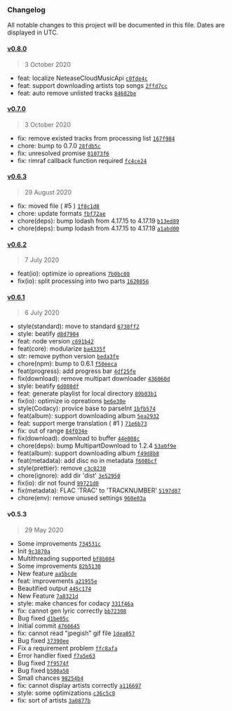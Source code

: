 ### Changelog

All notable changes to this project will be documented in this file. Dates are displayed in UTC.

#### [v0.8.0](https://github.com/isXiaoLin/CloudMan/compare/v0.7.0...v0.8.0)

> 3 October 2020

- feat: localize NeteaseCloudMusicApi [`c0fde4c`](https://github.com/isXiaoLin/CloudMan/commit/c0fde4c13953601ace7685c9a192958b1250473f)
- feat: support downloading artists top songs [`2ffd7cc`](https://github.com/isXiaoLin/CloudMan/commit/2ffd7ccaefea68a578197a7bb62ac9c1feca86eb)
- feat: auto remove unlisted tracks [`84682be`](https://github.com/isXiaoLin/CloudMan/commit/84682beaacfe1817b7278a51f16b8f471cd9e0e8)

#### [v0.7.0](https://github.com/isXiaoLin/CloudMan/compare/v0.6.3...v0.7.0)

> 3 October 2020

- fix: remove existed tracks from processing list [`167f984`](https://github.com/isXiaoLin/CloudMan/commit/167f984e620e02ddd9bf11cb154272eb07ca51f5)
- chore: bump to 0.7.0 [`28fdb5c`](https://github.com/isXiaoLin/CloudMan/commit/28fdb5c5c14a0e91db9bffb35bd79047b8c2e80b)
- fix: unresolved promise [`81073f6`](https://github.com/isXiaoLin/CloudMan/commit/81073f6dcb07e4a9d5664f76a47a20cec08137e5)
- fix: rimraf callback function required [`fc4ce24`](https://github.com/isXiaoLin/CloudMan/commit/fc4ce24254a61c77b6aac1ab74a820ac24fa94e8)

#### [v0.6.3](https://github.com/isXiaoLin/CloudMan/compare/v0.6.2...v0.6.3)

> 29 August 2020

- fix: moved file ( #5 ) [`1f8c1d8`](https://github.com/isXiaoLin/CloudMan/commit/1f8c1d87efcb3a994e20ea618ce7853255df22dc)
- chore: update formats [`fbf72ae`](https://github.com/isXiaoLin/CloudMan/commit/fbf72ae7f6877df8ff661e597a89e8e2a014ef97)
- chore(deps): bump lodash from 4.17.15 to 4.17.19 [`b13ed89`](https://github.com/isXiaoLin/CloudMan/commit/b13ed89ead06fbdeece621b116c492f183ee9721)
- chore(deps): bump lodash from 4.17.15 to 4.17.19 [`a1abd00`](https://github.com/isXiaoLin/CloudMan/commit/a1abd00e861d8f4f4058b6848cb1604b714ddf3b)

#### [v0.6.2](https://github.com/isXiaoLin/CloudMan/compare/v0.6.1...v0.6.2)

> 7 July 2020

- feat(io): optimize io opreations [`7b0bc08`](https://github.com/isXiaoLin/CloudMan/commit/7b0bc08e69fa1d0f530b168b4b1ac739e0354277)
- fix(io): split processing into two parts [`1620856`](https://github.com/isXiaoLin/CloudMan/commit/1620856c67fb037c9bab46498add77323fe12dd2)

#### [v0.6.1](https://github.com/isXiaoLin/CloudMan/compare/v0.5.3...v0.6.1)

> 6 July 2020

- style(standard): move to standard [`6738ff2`](https://github.com/isXiaoLin/CloudMan/commit/6738ff239e6c331a2fbfc85210b98a9bf0dfdeaa)
- style: beatify [`d8d7904`](https://github.com/isXiaoLin/CloudMan/commit/d8d79045f2db7cbf60323fd97acec5644e5792fc)
- feat: node version [`c691b42`](https://github.com/isXiaoLin/CloudMan/commit/c691b42a8d0126f49565d758b47638ae9d3bff34)
- feat(core): modularize [`ba4335f`](https://github.com/isXiaoLin/CloudMan/commit/ba4335f5e45c0f00609659310704a7e12b1326a7)
- str: remove python version [`beda3fe`](https://github.com/isXiaoLin/CloudMan/commit/beda3fe467a31993036df56ac8fb1edcd214126c)
- chore(npm): bump to 0.6.1 [`f50eeca`](https://github.com/isXiaoLin/CloudMan/commit/f50eeca13a8e92c1d7b5b4e2a1e15c52ab9e6b60)
- feat(progress): add progress bar [`4df25fe`](https://github.com/isXiaoLin/CloudMan/commit/4df25fec914cd99c06e9da52d98b3270dfce7890)
- fix(download): remove multipart downloader [`436060d`](https://github.com/isXiaoLin/CloudMan/commit/436060d5d4909afcb2f8218d33dce4c89d2b2072)
- style: beatify [`6d080df`](https://github.com/isXiaoLin/CloudMan/commit/6d080dff97c94b772914bddfbe400558c35e87fe)
- feat: generate playlist for local directory [`89b03b1`](https://github.com/isXiaoLin/CloudMan/commit/89b03b1d235a7a547a1753fd8151c2b460fa4a13)
- fix(io): optimize io opreations [`be6e30e`](https://github.com/isXiaoLin/CloudMan/commit/be6e30ea0d5c49f253cc6b95396c149a25bef751)
- style(Codacy): provice base to parseInt [`1bfb574`](https://github.com/isXiaoLin/CloudMan/commit/1bfb574004e083a4114dc2cbc5a3d00f2ddb3bcf)
- feat(album): support downloading album [`5ea2932`](https://github.com/isXiaoLin/CloudMan/commit/5ea29329a3ebc1bb9e977aab8c056a806b2ff0d6)
- feat: support merge translation ( #1 ) [`71e6b73`](https://github.com/isXiaoLin/CloudMan/commit/71e6b73ad44f5aa8c1f613ef7d28c6fbe168315b)
- fix: out of range [`84f034e`](https://github.com/isXiaoLin/CloudMan/commit/84f034e31e8bcda2bc1999f6b25d0d9aa8ddefc9)
- fix(download): download to buffer [`44e008c`](https://github.com/isXiaoLin/CloudMan/commit/44e008caa821e0efa410bf948082932225ffd59c)
- chore(deps): bump MultipartDownload to 1.2.4 [`53a0f9e`](https://github.com/isXiaoLin/CloudMan/commit/53a0f9e248c1536acde4393c25d9ad1b5fd82d9e)
- feat(album): support downloading album [`f49d8b8`](https://github.com/isXiaoLin/CloudMan/commit/f49d8b8af693bb5d12726663cc0756ed6b3536ce)
- feat(metadata): add disc no in metadata [`f608bcf`](https://github.com/isXiaoLin/CloudMan/commit/f608bcf27dd87acb564f0396e73a4b12b50da78f)
- style(prettier): remove [`c3c0230`](https://github.com/isXiaoLin/CloudMan/commit/c3c0230f61ec15fc86c0aa4bdffcb235e2115c50)
- chore(ignore): add dir 'dist' [`3e52950`](https://github.com/isXiaoLin/CloudMan/commit/3e52950f036e5a9b03ef8f70cbe72ff2b89648d4)
- fix(io): dir not found [`99721d0`](https://github.com/isXiaoLin/CloudMan/commit/99721d03b259d84b57846c181d2ddf2cbdbcde73)
- fix(metadata): FLAC 'TRAC' to 'TRACKNUMBER' [`5197d87`](https://github.com/isXiaoLin/CloudMan/commit/5197d87f5dfcb0f4ba406cf5183118a0aae52690)
- chore(env): remove unused settings [`960e03a`](https://github.com/isXiaoLin/CloudMan/commit/960e03ac730c5c7c903c7a3801b6777fc28f6bac)

#### v0.5.3

> 29 May 2020

- Some improvements [`734531c`](https://github.com/isXiaoLin/CloudMan/commit/734531cc84b066eb77f13eb93df4fc42f27bf17a)
- Init [`9c3870a`](https://github.com/isXiaoLin/CloudMan/commit/9c3870a50a91c83c2c447d5ea2f71675391be567)
- Multithreading supported [`bf8b084`](https://github.com/isXiaoLin/CloudMan/commit/bf8b084de3db1be85a20ac5e94ca45ee4a3e8290)
- Some improvements [`82b5130`](https://github.com/isXiaoLin/CloudMan/commit/82b51304b10760d7dae7486210648120d7a63fd3)
- New feature [`aa5bcde`](https://github.com/isXiaoLin/CloudMan/commit/aa5bcde8fdf159256cfbf28762d415db01f9b620)
- feat: improvements [`a21955e`](https://github.com/isXiaoLin/CloudMan/commit/a21955eb503ad79a926195289c409dd53ad12aa6)
- Beautified output [`445c174`](https://github.com/isXiaoLin/CloudMan/commit/445c174c55d4185f74d9a23b95882d31bd061086)
- New Feature [`7a8321d`](https://github.com/isXiaoLin/CloudMan/commit/7a8321dcdabf9527873ce879e6ceba005885daae)
- style: make chances for codacy [`331f46a`](https://github.com/isXiaoLin/CloudMan/commit/331f46aca2bd2d56e374a3a84578418def99032a)
- fix: cannot gen lyric correctly [`bb72308`](https://github.com/isXiaoLin/CloudMan/commit/bb7230881d74caf4aba0a8338d9a59c169818dee)
- Bug fixed [`d1be05c`](https://github.com/isXiaoLin/CloudMan/commit/d1be05c8c764e7a8ec74c0472605d591d4298b10)
- Initial commit [`4766645`](https://github.com/isXiaoLin/CloudMan/commit/4766645883f77a460e1d1bce570e5609c44680e7)
- fix: cannot read "jpegish" gif file [`1dea057`](https://github.com/isXiaoLin/CloudMan/commit/1dea057f48b307cca0efa75a5b3116e4138d7f8b)
- Bug fixed [`37390ee`](https://github.com/isXiaoLin/CloudMan/commit/37390ee815bb4f4ddb8a861ee10a3a55e6872455)
- Fix a requirement problem [`ffc8afa`](https://github.com/isXiaoLin/CloudMan/commit/ffc8afae7e42f9ec6ed2674ba20758874e8228dc)
- Error handler fixed [`f7a5e63`](https://github.com/isXiaoLin/CloudMan/commit/f7a5e63cdbb1e0d21476b1247b38df0cf427dc02)
- Bug fixed [`7f9574f`](https://github.com/isXiaoLin/CloudMan/commit/7f9574f8542a3a44ca3fe5df1df39b7985a5508a)
- Bug fixed [`b500a58`](https://github.com/isXiaoLin/CloudMan/commit/b500a583698b499bec93880aef09cc8c4a4056a8)
- Small chances [`98254b4`](https://github.com/isXiaoLin/CloudMan/commit/98254b4f6a240f09577f8175456acb7d7ab752cc)
- fix: cannot display artists correctly [`a116697`](https://github.com/isXiaoLin/CloudMan/commit/a116697515ab79eee8cbbd14c3dd931f38fb26e9)
- style: some optimizations [`c36c5c8`](https://github.com/isXiaoLin/CloudMan/commit/c36c5c863134284921099f9d18055230276c1c57)
- fix: sort of artists [`3a0877b`](https://github.com/isXiaoLin/CloudMan/commit/3a0877b72ad2dead27768bc860f5c1bc391680fa)
